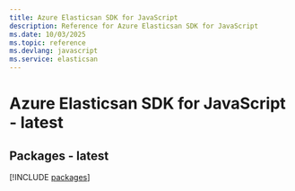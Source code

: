```yaml
---
title: Azure Elasticsan SDK for JavaScript
description: Reference for Azure Elasticsan SDK for JavaScript
ms.date: 10/03/2025
ms.topic: reference
ms.devlang: javascript
ms.service: elasticsan
---
```

# Azure Elasticsan SDK for JavaScript - latest
## Packages - latest
[!INCLUDE [packages](elasticsan-index.md)]